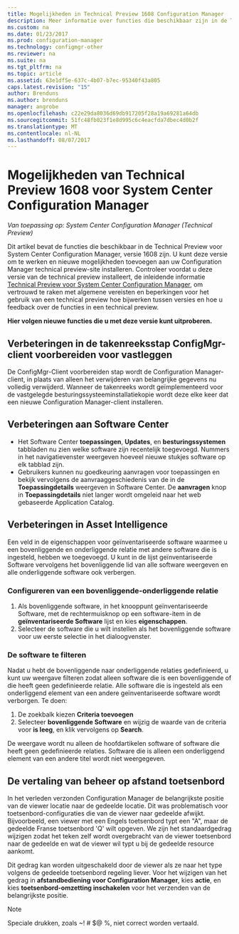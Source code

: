 ```yaml
---
title: Mogelijkheden in Technical Preview 1608 Configuration Manager
description: Meer informatie over functies die beschikbaar zijn in de Technical Preview voor System Center Configuration Manager, versie 1608.
ms.custom: na
ms.date: 01/23/2017
ms.prod: configuration-manager
ms.technology: configmgr-other
ms.reviewer: na
ms.suite: na
ms.tgt_pltfrm: na
ms.topic: article
ms.assetid: 63e1df5e-637c-4b07-b7ec-95340f43a805
caps.latest.revision: "15"
author: Brenduns
ms.author: brenduns
manager: angrobe
ms.openlocfilehash: c22e29da8036d69db917205f28a19a69281a64db
ms.sourcegitcommit: 51fc48fb023f1e8d995c6c4eacfda7dbec4d0b2f
ms.translationtype: MT
ms.contentlocale: nl-NL
ms.lasthandoff: 08/07/2017
---
```

# <a name="capabilities-in-technical-preview-1608-for-system-center-configuration-manager"></a>Mogelijkheden van Technical Preview 1608 voor System Center Configuration Manager

*Van toepassing op: System Center Configuration Manager (Technical Preview)*

Dit artikel bevat de functies die beschikbaar in de Technical Preview voor System Center Configuration Manager, versie 1608 zijn. U kunt deze versie om te werken en nieuwe mogelijkheden toevoegen aan uw Configuration Manager technical preview-site installeren.      Controleer voordat u deze versie van de technical preview installeert, de inleidende informatie [Technical Preview voor System Center Configuration Manager](../../core/get-started/technical-preview.md), om vertrouwd te raken met algemene vereisten en beperkingen voor het gebruik van een technical preview hoe bijwerken tussen versies en hoe u feedback over de functies in een technical preview.    


**Hier volgen nieuwe functies die u met deze versie kunt uitproberen.**  




##  <a name="improvements-to-the-prepare-configmgr-client-for-capture-task-sequence-step"></a>Verbeteringen in de takenreeksstap ConfigMgr-client voorbereiden voor vastleggen  
De ConfigMgr-Client voorbereiden stap wordt de Configuration Manager-client, in plaats van alleen het verwijderen van belangrijke gegevens nu volledig verwijderd. Wanneer de takenreeks wordt geïmplementeerd voor de vastgelegde besturingssysteeminstallatiekopie wordt deze elke keer dat een nieuwe Configuration Manager-client installeren.  


## <a name="improvements-to-software-center"></a>Verbeteringen aan Software Center
* Het Software Center **toepassingen**, **Updates**, en **besturingssystemen** tabbladen nu zien welke software zijn recentelijk toegevoegd. Nummers in het navigatievenster weergeven hoeveel nieuwe stukjes software op elk tabblad zijn.
* Gebruikers kunnen nu goedkeuring aanvragen voor toepassingen en bekijk vervolgens de aanvraaggeschiedenis van de in de **Toepassingdetails** weergeven in Software Center. De **aanvragen** knop in **Toepassingdetails** niet langer wordt omgeleid naar het web gebaseerde Application Catalog.

## <a name="improvements-to-asset-intelligence"></a>Verbeteringen in Asset Intelligence
Een veld in de eigenschappen voor geïnventariseerde software waarmee u een bovenliggende en onderliggende relatie met andere software die is ingesteld, hebben we toegevoegd. U kunt in de lijst geïnventariseerde Software vervolgens het bovenliggende lid van alle software weergeven en alle onderliggende software ook verbergen.

### <a name="configure-a-parent-to-child-relationship"></a>Configureren van een bovenliggende-onderliggende relatie
  1. Als bovenliggende software, in het knooppunt geïnventariseerde Software, met de rechtermuisknop op een software-item in de **geïnventariseerde Software** lijst en kies **eigenschappen**.
  2. Selecteer de software die u wilt instellen als het bovenliggende software voor uw eerste selectie in het dialoogvenster.

### <a name="filter-the-software-display"></a>De software te filteren
Nadat u hebt de bovenliggende naar onderliggende relaties gedefinieerd, u kunt uw weergave filteren zodat alleen software die is een bovenliggende of die heeft geen gedefinieerde relatie. Alle software die is ingesteld als een onderliggend element van een andere geïnventariseerde software wordt verborgen. Te doen:
   1.   De zoekbalk kiezen **Criteria toevoegen**
   2. Selecteer **bovenliggende Software** en wijzig de waarde van de criteria voor **is leeg**, en klik vervolgens op **Search**.

De weergave wordt nu alleen de hoofdartikelen software of software die heeft geen gedefinieerde relaties. Software die is alleen een onderliggend element van een andere titel wordt niet weergegeven.

## <a name="remote-control-keyboard-translation"></a>De vertaling van beheer op afstand toetsenbord
In het verleden verzonden Configuration Manager de belangrijkste positie van de viewer locatie naar de gedeelde locatie. Dit was problematisch voor toetsenbord-configuraties die van de viewer naar gedeelde afwijkt. Bijvoorbeeld, een viewer met een Engels toetsenbord typt een "A", maar de gedeelde Franse toetsenbord 'Q' wilt opgeven. We zijn het standaardgedrag wijzigen zodat het teken zelf wordt overgebracht van de viewer toetsenbord naar de gedeelde en wat de viewer wil typt u bij de gedeelde resource aankomt.

Dit gedrag kan worden uitgeschakeld door de viewer als ze naar het type volgens de gedeelde toetsenbord regeling liever. Voor het wijzigen van het gedrag in **afstandbediening voor Configuration Manager**, kies **actie**, en kies **toetsenbord-omzetting inschakelen** voor het verzenden van de belangrijkste positie.

> [!NOTE]
>
> Speciale drukken, zoals ~! # $@ %, niet correct worden vertaald.
